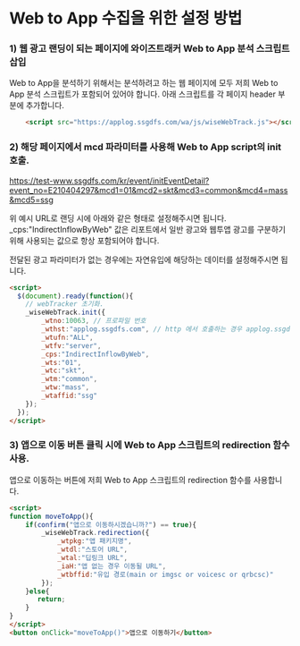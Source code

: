 # Web to App 수집을 위한 설정 방법

### 1) 웹 광고 랜딩이 되는 페이지에 와이즈트래커 Web to App 분석 스크립트 삽입
Web to App을 분석하기 위해서는 분석하려고 하는 웹 페이지에 모두 저희 Web to App 분석 스크립트가 포함되어 있어야 합니다. 아래 스크립트를 각 페이지 header 부분에 추가합니다.

```html
    <script src="https://applog.ssgdfs.com/wa/js/wiseWebTrack.js"></script>
```

### 2) 해당 페이지에서 mcd 파라미터를 사용해 Web to App script의 init 호출.
https://test-www.ssgdfs.com/kr/event/initEventDetail?event_no=E210404297&mcd1=01&mcd2=skt&mcd3=common&mcd4=mass&mcd5=ssg

위 예시 URL로 랜딩 시에 아래와 같은 형태로 설정해주시면 됩니다. \_cps:"IndirectInflowByWeb" 값은 리포트에서 일반 광고와 웹투앱 광고를 구분하기 위해 사용되는 값으로 항상 포함되어야 합니다.

전달된 광고 파라미터가 없는 경우에는 자연유입에 해당하는 데이터를 설정해주시면 됩니다.

```html
<script>
  $(document).ready(function(){  
    // webTracker 초기화.
    _wiseWebTrack.init({
        _wtno:10063, // 프로파일 번호
        _wthst:"applog.ssgdfs.com", // http 에서 호출하는 경우 applog.ssgdfs.com:8080, https에서 호출하는 경우 applog.ssgdfs.com
        _wtufn:"ALL",
        _wtfv:"server",
        _cps:"IndirectInflowByWeb",
        _wts:"01",
        _wtc:"skt",
        _wtm:"common",
        _wtw:"mass",
        _wtaffid:"ssg"
    });
  });
</script>
```

### 3) 앱으로 이동 버튼 클릭 시에 Web to App 스크립트의 redirection 함수 사용.
앱으로 이동하는 버튼에 저희 Web to App 스크립트의 redirection 함수를 사용합니다.

```html
<script>
function moveToApp(){
    if(confirm("앱으로 이동하시겠습니까?") == true){    
        _wiseWebTrack.redirection({
            _wtpkg:"앱 패키지명",
            _wtdl:"스토어 URL",
            _wtal:"딥링크 URL",
            _iaH:"앱 없는 경우 이동될 URL",
            _wtbffid:"유입 경로(main or imgsc or voicesc or qrbcsc)"
        });
    }else{  
       return;
    }
}
</script>
<button onClick="moveToApp()">앱으로 이동하기</button> 
```

